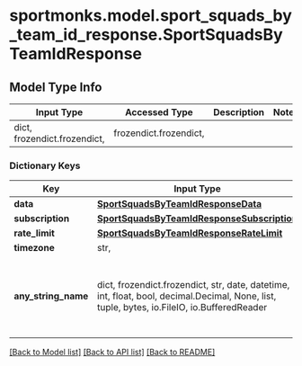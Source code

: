# sportmonks.model.sport_squads_by_team_id_response.SportSquadsByTeamIdResponse

## Model Type Info
Input Type | Accessed Type | Description | Notes
------------ | ------------- | ------------- | -------------
dict, frozendict.frozendict,  | frozendict.frozendict,  |  | 

### Dictionary Keys
Key | Input Type | Accessed Type | Description | Notes
------------ | ------------- | ------------- | ------------- | -------------
**data** | [**SportSquadsByTeamIdResponseData**](SportSquadsByTeamIdResponseData.md) | [**SportSquadsByTeamIdResponseData**](SportSquadsByTeamIdResponseData.md) |  | [optional] 
**subscription** | [**SportSquadsByTeamIdResponseSubscription**](SportSquadsByTeamIdResponseSubscription.md) | [**SportSquadsByTeamIdResponseSubscription**](SportSquadsByTeamIdResponseSubscription.md) |  | [optional] 
**rate_limit** | [**SportSquadsByTeamIdResponseRateLimit**](SportSquadsByTeamIdResponseRateLimit.md) | [**SportSquadsByTeamIdResponseRateLimit**](SportSquadsByTeamIdResponseRateLimit.md) |  | [optional] 
**timezone** | str,  | str,  |  | [optional] 
**any_string_name** | dict, frozendict.frozendict, str, date, datetime, int, float, bool, decimal.Decimal, None, list, tuple, bytes, io.FileIO, io.BufferedReader | frozendict.frozendict, str, BoolClass, decimal.Decimal, NoneClass, tuple, bytes, FileIO | any string name can be used but the value must be the correct type | [optional]

[[Back to Model list]](../../README.md#documentation-for-models) [[Back to API list]](../../README.md#documentation-for-api-endpoints) [[Back to README]](../../README.md)


